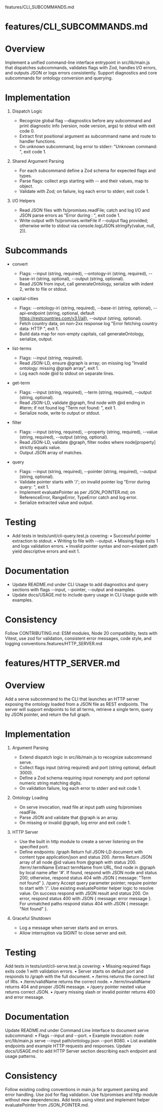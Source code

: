 features/CLI_SUBCOMMANDS.md
# features/CLI_SUBCOMMANDS.md
# Overview

Implement a unified command-line interface entrypoint in src/lib/main.js that dispatches subcommands, validates flags with Zod, handles I/O errors, and outputs JSON or logs errors consistently. Support diagnostics and core subcommands for ontology conversion and querying.

# Implementation

1. Dispatch Logic
   - Recognize global flag --diagnostics before any subcommand and print diagnostic info (version, node version, args) to stdout with exit code 0.
   - Extract first positional argument as subcommand name and route to handler functions.
   - On unknown subcommand, log error to stderr: "Unknown command: <subcommand>", exit code 1.

2. Shared Argument Parsing
   - For each subcommand define a Zod schema for expected flags and types.
   - Parse flags: collect args starting with -- and their values, map to object.
   - Validate with Zod; on failure, log each error to stderr, exit code 1.

3. I/O Helpers
   - Read JSON files with fs/promises.readFile; catch and log I/O and JSON parse errors as "Error during <subcommand>: <message>", exit code 1.
   - Write output with fs/promises.writeFile if --output flag provided; otherwise write to stdout via console.log(JSON.stringify(value, null, 2)).

# Subcommands

- convert
  - Flags: --input (string, required), --ontology-iri (string, required), --base-iri (string, optional), --output (string, optional).
  - Read JSON from input, call generateOntology, serialize with indent 2, write to file or stdout.

- capital-cities
  - Flags: --ontology-iri (string, required), --base-iri (string, optional), --api-endpoint (string, optional, default https://restcountries.com/v3.1/all), --output (string, optional).
  - Fetch country data, on non-2xx response log "Error fetching country data: HTTP <status> <statusText>", exit 1.
  - Build data map for non-empty capitals, call generateOntology, serialize, output.

- list-terms
  - Flags: --input (string, required).
  - Read JSON-LD, ensure @graph is array; on missing log "Invalid ontology: missing @graph array", exit 1.
  - Log each node @id to stdout on separate lines.

- get-term
  - Flags: --input (string, required), --term (string, required), --output (string, optional).
  - Read JSON-LD, validate @graph, find node with @id ending in #term; if not found log "Term not found: <term>", exit 1.
  - Serialize node, write to output or stdout.

- filter
  - Flags: --input (string, required), --property (string, required), --value (string, required), --output (string, optional).
  - Read JSON-LD, validate @graph, filter nodes where node[property] strictly equals value.
  - Output JSON array of matches.

- query
  - Flags: --input (string, required), --pointer (string, required), --output (string, optional).
  - Validate pointer starts with '/'; on invalid pointer log "Error during query: <message>", exit 1.
  - Implement evaluatePointer as per JSON_POINTER.md; on ReferenceError, RangeError, TypeError catch and log error.
  - Serialize extracted value and output.

# Testing

- Add tests in tests/unit/cli-query.test.js covering:
  • Successful pointer extraction to stdout.
  • Writing to file with --output.
  • Missing flags exits 1 and logs validation errors.
  • Invalid pointer syntax and non-existent path yield descriptive errors and exit 1.

# Documentation

- Update README.md under CLI Usage to add diagnostics and query sections with flags --input, --pointer, --output and examples.
- Update docs/USAGE.md to include query usage in CLI Usage guide with examples.

# Consistency

Follow CONTRIBUTING.md: ESM modules, Node 20 compatibility, tests with Vitest, use zod for validation, consistent error messages, code style, and logging conventions.features/HTTP_SERVER.md
# features/HTTP_SERVER.md
# Overview

Add a serve subcommand to the CLI that launches an HTTP server exposing the ontology loaded from a JSON file as REST endpoints. The server will support endpoints to list all terms, retrieve a single term, query by JSON pointer, and return the full graph.

# Implementation

1. Argument Parsing
   - Extend dispatch logic in src/lib/main.js to recognize subcommand serve.
   - Collect flags input (string required) and port (string optional, default 3000).
   - Define a Zod schema requiring input nonempty and port optional numeric string matching digits.
   - On validation failure, log each error to stderr and exit code 1.

2. Ontology Loading
   - On serve invocation, read file at input path using fs/promises readFile.
   - Parse JSON and validate that @graph is an array.
   - On missing or invalid @graph, log error and exit code 1.

3. HTTP Server
   - Use the built in http module to create a server listening on the specified port.
   - Define endpoints:
     /graph
       Return full JSON-LD document with content type application/json and status 200.
     /terms
       Return JSON array of all node @id values from @graph with status 200.
     /term/:termName
       Extract termName from URL, find node in @graph by local name after '#'.
       If found, respond with JSON node and status 200; otherwise, respond status 404 with JSON { message: "Term not found" }.
     /query
       Accept query parameter pointer; require pointer to start with '/'.
       Use existing evaluatePointer helper logic to resolve value.
       On success respond with JSON result and status 200.
       On error, respond status 400 with JSON { message: error message }.
     For unmatched paths respond status 404 with JSON { message: "Not found" }.

4. Graceful Shutdown
   - Log a message when server starts and on errors.
   - Allow interruption via SIGINT to close server and exit.

# Testing

Add tests in tests/unit/cli-serve.test.js covering:
 • Missing required flags exits code 1 with validation errors.
 • Server starts on default port and responds to /graph with the full document.
 • /terms returns the correct list of IRIs.
 • /term/validName returns the correct node.
 • /term/invalidName returns 404 and proper JSON message.
 • /query pointer nested value returns correct JSON.
 • /query missing slash or invalid pointer returns 400 and error message.

# Documentation

Update README.md under Command Line Interface to document serve subcommand:
 • Flags --input and --port.
 • Example invocation: node src/lib/main.js serve --input path/ontology.json --port 8080.
 • List available endpoints and example HTTP requests and responses.
Update docs/USAGE.md to add HTTP Server section describing each endpoint and usage patterns.

# Consistency

Follow existing coding conventions in main.js for argument parsing and error handling. Use zod for flag validation. Use fs/promises and http module without new dependencies. Add tests using vitest and implement helper evaluatePointer from JSON_POINTER.md.